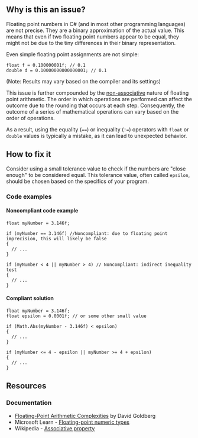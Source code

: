 ## Why is this an issue?
 
Floating point numbers in C# (and in most other programming languages) are not precise. They are a binary approximation of the actual value. This means that even if two floating point numbers appear to be equal, they might not be due to the tiny differences in their binary representation.
 
Even simple floating point assignments are not simple:

    float f = 0.100000001f; // 0.1
    double d = 0.10000000000000001; // 0.1

(Note: Results may vary based on the compiler and its settings)
 
This issue is further compounded by the [non-associative](https://en.wikipedia.org/wiki/Associative_property) nature of floating point arithmetic. The order in which operations are performed can affect the outcome due to the rounding that occurs at each step. Consequently, the outcome of a series of mathematical operations can vary based on the order of operations.
 
As a result, using the equality (`==`) or inequality (`!=`) operators with `float` or `double` values is typically a mistake, as it can lead to unexpected behavior.
 
## How to fix it
 
Consider using a small tolerance value to check if the numbers are "close enough" to be considered equal. This tolerance value, often called `epsilon`, should be chosen based on the specifics of your program.
 
### Code examples
 
#### Noncompliant code example

    float myNumber = 3.146f;
    
    if (myNumber == 3.146f) //Noncompliant: due to floating point imprecision, this will likely be false
    {
      // ...
    }
    
    if (myNumber < 4 || myNumber > 4) // Noncompliant: indirect inequality test
    {
      // ...
    }

#### Compliant solution

    float myNumber = 3.146f;
    float epsilon = 0.0001f; // or some other small value
    
    if (Math.Abs(myNumber - 3.146f) < epsilon)
    {
      // ...
    }
    
    if (myNumber <= 4 - epsilon || myNumber >= 4 + epsilon)
    {
      // ...
    }

## Resources
 
### Documentation
 
- [Floating-Point Arithmetic Complexities](https://docs.oracle.com/cd/E19957-01/806-3568/ncg_goldberg.html) by David Goldberg
- Microsoft Learn - [Floating-point numeric types](https://learn.microsoft.com/en-us/dotnet/csharp/language-reference/builtin-types/floating-point-numeric-types#comparing-floating-point-numbers)
- Wikipedia - [Associative property](https://en.wikipedia.org/wiki/Associative_property)